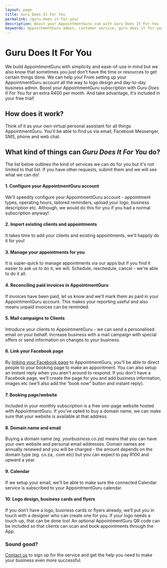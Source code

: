```yaml
---
layout: page
title: Guru Does It For You
permalink: /guru-does-it-for-you/
description: Boost your AppointmentGuru sub with Guru Does It For You
keywords: AppointmentGuru admin, customer service, guru does it for you, virtual assistant
---
```

# Guru Does It For You

We build AppointmentGuru with simplicity and ease-of-use in mind but we also know that sometimes you just don't have the time or resources to get certain things done. We can help you! From setting up your AppointmentGuru account all the way to logo design and day-to-day business admin. Boost your AppointmentGuru subscription with *Guru Does It For You* for an extra R400 per month. And take advantage, it's included in your free trial!

## How does it work?

Think of it as your own virtual personal assistant for all things AppointmentGuru. You'll be able to find us via email, Facebook Messenger, SMS, phone and web chat.

## What kind of things can *Guru Does It For You* do?

The list below outlines the kind of services we can do for you but it's not limited to that list. If you have other requests, submit them and we will see what we can do!

#### 1. Configure your AppointmentGuru account

We'll speedily configure your AppointmentGuru account - appointment types, operating hours, tailored reminders, upload your logo, business description etc. Although, we would do this for you if you had a normal subscription anyway!

#### 2. Import existing clients and appointments

It takes time to add your clients and existing appointments, we'll happily do it for you!

#### 3. Manage your appointments for you

It is super-quick to manage appointments via our apps but if you find it easier to ask us to do it, we will. Schedule, reschedule, cancel - we're able to do it all.

#### 4. Reconciling paid invoices in AppointmentGuru

If invoices have been paid, let us know and we'll mark them as paid in your AppointmentGuru account. This makes your reporting useful and also means unpaid invoices can be reminded.

#### 5. Mail campaigns to Clients

Introduce your clients to AppointmentGuru - we can send a personalised email on your behalf. Increase business with a mail campaign with special offers or send information on changes to your business.

#### 6. Link your Facebook page

By [linking your Facebook page](/help/linking-facebook/) to AppointmentGuru, you'll be able to direct people to your booking page to make an appointment. You can also setup an instant reply when you aren't around to respond. If you don't have a Facebook page, we’ll create the page for you and add business information, images etc (we’ll also add the “book now” button and instant reply).

#### 7. Booking page/website

Included in your monthly subscription is a free one-page website hosted with AppointmentGuru. If you’ve opted to buy a domain name, we can make sure that your website is available at that address.

#### 8. Domain name and email

Buying a domain name (eg. *yourbusiness.co.za*) means that you can have your own website and personal email addresses. Domain names are annually renewed and you will be charged - the amount depends on the domain type (eg. co.za, .com etc) but you can expect to pay R100 and upward a year.

#### 9. Calendar

If we setup your email, we’ll be able to make sure the connected Calendar service is subscribed to your AppointmentGuru calendar.

#### 10. Logo design, business cards and flyers

If you don’t have a logo, business cards or flyers already, we’ll put you in touch with a designer who can create one for you. If your logo needs a touch-up, that can be done too! An optional AppointmentGuru QR code can be included so that clients can scan and book appointments through the App.

### Sound good?

[Contact us](mailto:support@appointmentguru.co) to sign up for the service and get the help you need to make your business even more successful.
